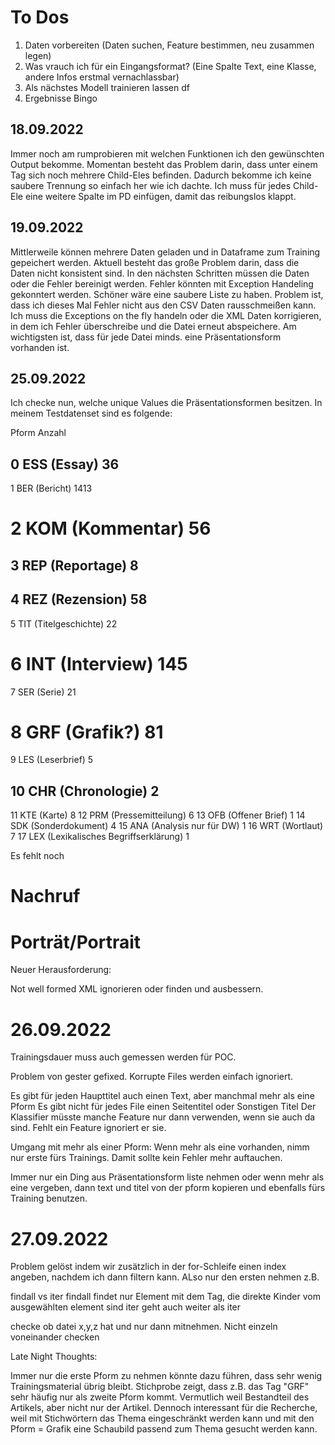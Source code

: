 # To Dos

1. Daten vorbereiten (Daten suchen, Feature bestimmen, neu zusammen legen)
2. Was vrauch ich für ein Eingangsformat? (Eine Spalte Text, eine Klasse, andere Infos erstmal vernachlassbar)
3. Als nächstes Modell trainieren lassen df
4. Ergebnisse Bingo




## 18.09.2022

Immer noch am rumprobieren mit welchen Funktionen ich den gewünschten Output bekomme. Momentan besteht das Problem darin, dass unter einem Tag sich noch mehrere Child-Eles befinden. Dadurch bekomme ich keine saubere Trennung so einfach her wie ich dachte. Ich muss für jedes Child-Ele eine weitere Spalte im PD einfügen, damit das reibungslos klappt. 

## 19.09.2022

Mittlerweile können mehrere Daten geladen und in Dataframe zum Training gepeichert werden. Aktuell besteht das große Problem darin, dass die Daten nicht konsistent sind. 
In den nächsten Schritten müssen die Daten oder die Fehler bereinigt werden. Fehler könnten mit Exception Handeling gekonntert werden. Schöner wäre eine saubere Liste zu haben. Problem ist, dass ich dieses Mal Fehler nicht aus den CSV Daten rausschmeißen kann. Ich muss die Exceptions on the fly handeln oder die XML Daten korrigieren, in dem ich Fehler überschreibe und die Datei erneut abspeichere. Am wichtigsten ist, dass für jede Datei minds. eine Präsentationsform vorhanden ist.

## 25.09.2022

Ich checke nun, welche unique Values die Präsentationsformen besitzen. In meinem Testdatenset sind es folgende:

   Pform  Anzahl
## 0    ESS (Essay)                                36
1    BER (Bericht)                              1413
# 2    KOM (Kommentar)                            56
## 3    REP (Reportage)                            8
## 4    REZ (Rezension)                            58
5    TIT (Titelgeschichte)                      22
# 6    INT (Interview)                            145
7    SER (Serie)                                21
# 8    GRF (Grafik?)                              81
9    LES (Leserbrief)                           5
## 10   CHR (Chronologie)                          2
11   KTE (Karte)                                8
12   PRM (Pressemitteilung)                     6
13   OFB (Offener Brief)                        1
14   SDK (Sonderdokument)                       4
15   ANA (Analysis nur für DW)                  1
16   WRT (Wortlaut)                             7
17   LEX (Lexikalisches Begriffserklärung)      1

Es fehlt noch 
# Nachruf
# Porträt/Portrait


Neuer Herausforderung: 

Not well formed XML ignorieren oder finden und ausbessern.

# 26.09.2022

Trainingsdauer muss auch gemessen werden für POC.

Problem von gester gefixed. Korrupte Files werden einfach ignoriert.

Es gibt für jeden Haupttitel auch einen Text, aber manchmal mehr als eine Pform
Es gibt nicht für jedes File einen Seitentitel oder Sonstigen Titel
Der Klassifier müsste manche Feature nur dann verwenden, wenn sie auch da sind. Fehlt ein Feature ignoriert er sie.

Umgang mit mehr als einer Pform: Wenn mehr als eine vorhanden, nimm nur erste fürs Trainings. Damit sollte kein Fehler mehr auftauchen.

Immer nur ein Ding aus Präsentationsform liste nehmen oder wenn mehr als eine vergeben, dann text und titel von der pform kopieren und ebenfalls fürs Training benutzen.

# 27.09.2022
Problem gelöst indem wir zusätzlich in der for-Schleife einen index angeben, nachdem ich dann filtern kann. ALso nur den ersten nehmen z.B.

findall vs iter
findall findet nur Element mit dem Tag, die direkte Kinder vom ausgewählten element sind
iter geht auch weiter als iter

checke ob datei x,y,z hat und nur dann mitnehmen. Nicht einzeln voneinander checken

Late Night Thoughts: 

Immer nur die erste Pform zu nehmen könnte dazu führen, dass sehr wenig Trainingsmaterial übrig bleibt. Stichprobe zeigt, dass z.B. das Tag "GRF" sehr häufig nur als zweite Pform kommt. Vermutlich weil Bestandteil des Artikels, aber nicht nur der Artikel. Dennoch interessant für die Recherche, weil mit Stichwörtern das Thema eingeschränkt werden kann und mit den Pform = Grafik eine Schaubild passend zum Thema gesucht werden kann.